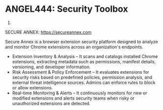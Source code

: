 # ANGEL444: Security Toolbox

1.
SECURE ANNEX:
https://secureannex.com

Secure Annex is a browser extension security platform designed to analyze and monitor Chrome extensions across an organization's endpoints.

- Extension Inventory & Analysis – It scans and catalogs installed Chrome extensions, extracting metadata such as permissions, manifest details, versioning, and developer information.
- Risk Assessment & Policy Enforcement – It evaluates extensions for security risks based on predefined policies, permission analysis, and external threat intelligence sources. Admins can enforce rules to block or allow extensions.
- Real-time Monitoring & Alerts – It continuously monitors for new or modified extensions and alerts security teams when risky or unauthorized extensions are detected.

